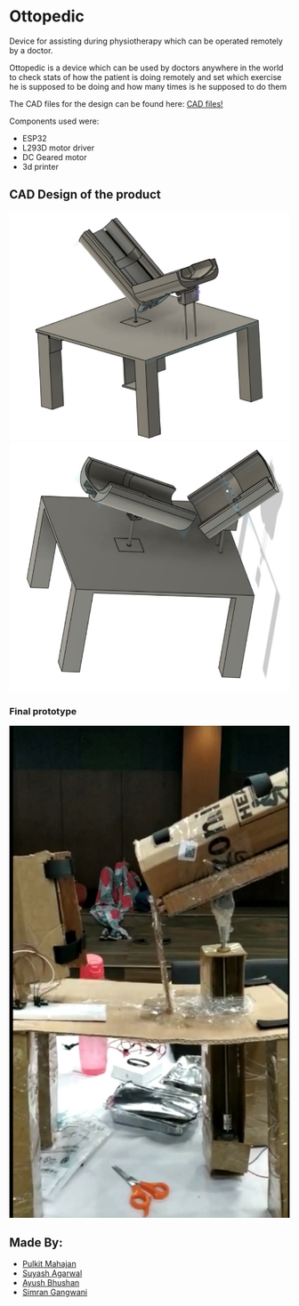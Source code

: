 # Ottopedic
Device for assisting during physiotherapy which can be operated remotely by a doctor.

Ottopedic is a device which can be used by doctors anywhere in the world to check stats of how the patient is doing remotely and set which exercise he is supposed to be doing and how many times is he supposed to do them

The CAD files for the  design can be found here: [CAD files!](https://a360.co/2SYAvSb)

Components used were:
* ESP32
* L293D motor driver
* DC Geared motor
* 3d printer

## CAD Design of the product
![design 1](resources/design1.jpg)
![design 2](resources/design2.jpg)

### Final prototype
![final product](resources/final_product.jpg)

## Made By:
* [Pulkit Mahajan](https://github.com/pulkitmahajan23)
* [Suyash Agarwal](https://github.com/suyashagarwal1902)
* [Ayush Bhushan](https://github.com/mechieanic)
* [Simran Gangwani](https://github.com/crabsim)
